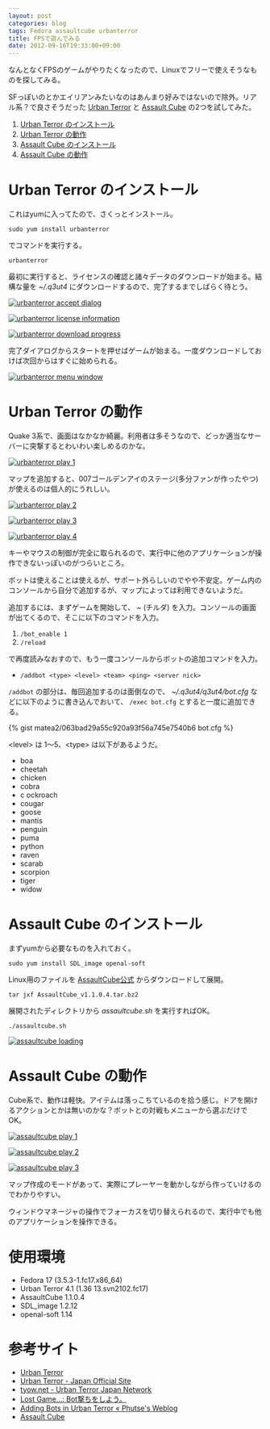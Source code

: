```yaml
---
layout: post
categories: blog
tags: Fedora assaultcube urbanterror
title: FPSで遊んでみる
date: 2012-09-16T19:33:00+09:00
---
```



なんとなくFPSのゲームがやりたくなったので、Linuxでフリーで使えそうなものを探してみる。

SFっぽいのとかエイリアンみたいなのはあんまり好みではないので除外。リアル系？で良さそうだった [Urban Terror] と [Assault Cube] の2つを試してみた。

1. [Urban Terror のインストール](#urban-terror-のインストール)
1. [Urban Terror の動作](#urban-terror-の動作)
1. [Assault Cube のインストール](#assault-cube-のインストール)
1. [Assault Cube の動作](#assault-cube-の動作)

<!-- more -->


# Urban Terror のインストール

これはyumに入ってたので、さくっとインストール。

```
sudo yum install urbanterror
```


でコマンドを実行する。

```
urbanterror
```


最初に実行すると、ライセンスの確認と諸々データのダウンロードが始まる。結構な量を *~/.q3ut4* にダウンロードするので、完了するまでしばらく待とう。

[![urbanterror accept dialog]][urbanterror accept dialog link]

[![urbanterror license information]][urbanterror license information link]

[![urbanterror download progress]][urbanterror download progress link]


完了ダイアログからスタートを押せばゲームが始まる。一度ダウンロードしておけば次回からはすぐに始められる。

[![urbanterror menu window]][urbanterror menu window link]


# Urban Terror の動作

Quake 3系で、画面はなかなか綺麗。利用者は多そうなので、どっか適当なサーバーに突撃するとわいわい楽しめるのかな。

[![urbanterror play 1]][urbanterror play 1 link]


マップを追加すると、007ゴールデンアイのステージ(多分ファンが作ったやつ)が使えるのは個人的にうれしい。

[![urbanterror play 2]][urbanterror play 2 link]

[![urbanterror play 3]][urbanterror play 3 link]

[![urbanterror play 4]][urbanterror play 4 link]


キーやマウスの制御が完全に取られるので、実行中に他のアプリケーションが操作できないっぽいのがつらいところ。

ボットは使えることは使えるが、サポート外らしいのでやや不安定。ゲーム内のコンソールから自分で追加するが、マップによっては利用できないようだ。

追加するには、まずゲームを開始して、 *~* (チルダ) を入力。コンソールの画面が出てくるので、そこに以下のコマンドを入力。

1. `/bot_enable 1`
1. `/reload`


で再度読みなおすので、もう一度コンソールからボットの追加コマンドを入力。

+ `/addbot <type> <level> <team> <ping> <server nick>`


`/addbot` の部分は、毎回追加するのは面倒なので、 *~/.q3ut4/q3ut4/bot.cfg* などに以下のように書き込んでおいて、 `/exec bot.cfg` とすると一度に追加できる。

{% gist matea2/063bad29a55c920a93f56a745e7540b6 bot.cfg %}


\<level\> は 1〜5、\<type\> は以下があるようだ。

+ boa
+ cheetah
+ chicken
+ cobra
+ c ockroach
+ cougar
+ goose
+ mantis
+ penguin
+ puma
+ python
+ raven
+ scarab
+ scorpion
+ tiger
+ widow


# Assault Cube のインストール

まずyumから必要なものを入れておく。

```
sudo yum install SDL_image openal-soft
```


Linux用のファイルを [AssaultCube公式][Assault Cube] からダウンロードして展開。

```
tar jxf AssaultCube_v1.1.0.4.tar.bz2
```


展開されたディレクトリから *assaultcube.sh* を実行すればOK。

```
./assaultcube.sh
```


[![assaultcube loading]][assaultcube loading link]


# Assault Cube の動作

Cube系で、動作は軽快。アイテムは落っこちているのを拾う感じ。ドアを開けるアクションとかは無いのかな？ボットとの対戦もメニューから選ぶだけでOK。

[![assaultcube play 1]][assaultcube play 1 link]

[![assaultcube play 2]][assaultcube play 2 link]

[![assaultcube play 3]][assaultcube play 3 link]


マップ作成のモードがあって、実際にプレーヤーを動かしながら作っていけるのでわかりやすい。

ウィンドウマネージャの操作でフォーカスを切り替えられるので、実行中でも他のアプリケーションを操作できる。


# 使用環境

+ Fedora 17 (3.5.3-1.fc17.x86\_64)
+ Urban Terror 4.1 (1.36 13.svn2102.fc17)
+ AssaultCube 1.1.0.4
+ SDL\_image 1.2.12
+ openal-soft 1.14


# 参考サイト

+ [Urban Terror]
+ [Urban Terror - Japan Official Site][cite-urban-terror-japan]
+ [tyow.net - Urban Terror Japan Network][cite-tyow]
+ [Lost Game...: Bot撃ちをしよう。][cite-lostlostwin]
+ [Adding Bots in Urban Terror « Phutse's Weblog][cite-phutse]
+ [Assault Cube]



[Urban Terror]: http://www.urbanterror.info/
[Assault Cube]: http://assault.cubers.net/

[urbanterror accept dialog]: https://lh3.googleusercontent.com/NP77_feKt8EVuskB7bkGqWCyAzyU5ggZ9ikN6jAGRfwKKoAyhleUlZoL1oI85DUSbQ_cr4YcQRTpSHQvAXxERZbMz2JWRLF11M4pzeGfTfAfhXHdamcoNjQ_vmihyrtXOvFPQLuvRg=w400
[urbanterror accept dialog link]: https://photos.google.com/share/AF1QipPw0tAzEu30QEZKc7stUd7HO3r68VZIYYrvwdw7U8_ooSMeRwFg3TbdSh9Je9GVMg/photo/AF1QipMM0kKvqm_k_mTlI3dn5--vS1vCrOhB_Dun6qg0?key=S3lJSkJVeDVvY3VuNjYxNVFBY3Z6b090MXJvVFRR

[urbanterror license information]: https://lh3.googleusercontent.com/s332PbWjiMDJHsuQ0jps-xvj99cOZiwTPQAhIgvPtENkdCW9zVWjvug38JhVeUngHDN8WOuBCxDPlw7VXdzNOtPva_fCEhtM4nb4h48ROMKjD-wIUkHpI5WHyPN4FB_EHEBiW9P_gA=w400
[urbanterror license information link]: https://photos.google.com/share/AF1QipPw0tAzEu30QEZKc7stUd7HO3r68VZIYYrvwdw7U8_ooSMeRwFg3TbdSh9Je9GVMg/photo/AF1QipP6qGQi5-W6yzZkubg36SrO6SQ414ZqKyYkHbWe?key=S3lJSkJVeDVvY3VuNjYxNVFBY3Z6b090MXJvVFRR

[urbanterror download progress]: https://lh3.googleusercontent.com/RP9DT8XAC2gAdwKn9uIqTEKyAvdFechRFjWxPHpQ1iQe1aQWCf7BJI7nGNxM2yX2lBTD2MMnTZ02bZk9viRoTnU83lmLoj6X-JSTswu6yM7z6qSpl2kvSaq9MP0VRBtyxD1cL_-uag=w400
[urbanterror download progress link]: https://photos.google.com/share/AF1QipPw0tAzEu30QEZKc7stUd7HO3r68VZIYYrvwdw7U8_ooSMeRwFg3TbdSh9Je9GVMg/photo/AF1QipMN1ILRHCk-b-5F-VCzmkS2qCQGC9FQe6aqIvgM?key=S3lJSkJVeDVvY3VuNjYxNVFBY3Z6b090MXJvVFRR

[urbanterror menu window]: https://lh3.googleusercontent.com/MHfS2ABxT2vqZPVwOMLmEP9nWlAcwPt23JiKE96y4q3eleWt5Zg0w3bGRU_yCmTjB82qCDW8YjSehhBQGOia44sDqHv1mhDlKo7_s_OINWVbNpZb2O1cGqcjCE84cASphT406_1oUw=w500
[urbanterror menu window link]: https://photos.google.com/share/AF1QipPw0tAzEu30QEZKc7stUd7HO3r68VZIYYrvwdw7U8_ooSMeRwFg3TbdSh9Je9GVMg/photo/AF1QipNCX_R-0oAHYHHhZh6Dl8o8Fdt6l7BEp3Mz2_Xl?key=S3lJSkJVeDVvY3VuNjYxNVFBY3Z6b090MXJvVFRR

[urbanterror play 1]: https://lh3.googleusercontent.com/a-HTwXUjj9dcq87A9o75XMp2xszSbCzRR41kIGPBUZjaLgM3LRL9eGz45x64QlYqft9zOMnnp_n3Fi9wvLGwy-c7L3eG_5N0h7XV2Cc9ubBMWPwdLjzwKfn-sIVRAGDi67N7Zt8zjA=w500
[urbanterror play 1 link]: https://photos.google.com/share/AF1QipPw0tAzEu30QEZKc7stUd7HO3r68VZIYYrvwdw7U8_ooSMeRwFg3TbdSh9Je9GVMg/photo/AF1QipPmf2J0rjFCrWRcHD1XNfmYEhZgcqYwo6oYOD6F?key=S3lJSkJVeDVvY3VuNjYxNVFBY3Z6b090MXJvVFRR

[urbanterror play 2]: https://lh3.googleusercontent.com/EPGClrWxQat08jvtUet-hKvNxmgOHFjcDR-FcIZyi3z9q_BR-CQL7O2tUUTHJbEA3Jvzm6IGgcwFcHU71v4CB_84bo_wr3uZvjPEgH0Ce6a7GzuXksy0hon2W4pCFHvAAWeWHiSKaw=w500
[urbanterror play 2 link]: https://photos.google.com/share/AF1QipPw0tAzEu30QEZKc7stUd7HO3r68VZIYYrvwdw7U8_ooSMeRwFg3TbdSh9Je9GVMg/photo/AF1QipNIOibHoXHLyEaTHrStbLHhWa4CsWnboaT0BJLI?key=S3lJSkJVeDVvY3VuNjYxNVFBY3Z6b090MXJvVFRR

[urbanterror play 3]: https://lh3.googleusercontent.com/yskdjBsNN8uON3u71EKnP2sfOenx7wNvDiBz7tsuSrj7RZDGGQg0yKf7mJa2tJr_EKMce4PcEHUWoZkUfSQ7yVpnhzXOo-iGCtpcQsP9XYDLbu0ygVpKTOJ-tGtRbrb-duTCDvGhkw=w500
[urbanterror play 3 link]: https://photos.google.com/share/AF1QipPw0tAzEu30QEZKc7stUd7HO3r68VZIYYrvwdw7U8_ooSMeRwFg3TbdSh9Je9GVMg/photo/AF1QipNSHCiMui9HmpbrXmD9Hgb0c4VvM0zVy3T9xCkF?key=S3lJSkJVeDVvY3VuNjYxNVFBY3Z6b090MXJvVFRR

[urbanterror play 4]: https://lh3.googleusercontent.com/MTJrBFwRD_SLRJmLH10ucJY1C2ejjBEIjFPCAaJ49bWfkJ8BVzaYzyNfxWCH9ELJAp3L-iJH7i5gG-ME8Ho1emPaSzWS170F0c_ghguYbXfkg6aalMXd6Ah-AJ-GnkupHPWdikX5ig=w500
[urbanterror play 4 link]: https://photos.google.com/share/AF1QipPw0tAzEu30QEZKc7stUd7HO3r68VZIYYrvwdw7U8_ooSMeRwFg3TbdSh9Je9GVMg/photo/AF1QipNjxmutCtLgtWkBU_43Oa9zwkAzl57mEFhd6Op0?key=S3lJSkJVeDVvY3VuNjYxNVFBY3Z6b090MXJvVFRR

[assaultcube loading]: https://lh3.googleusercontent.com/DY22O-ryDn8hKU4T0VU-BGd_uEEhT_uq44pcTlzwEK16rYEPdMJJuC5Fog_N9ValsZyaUjKSbM2YbWIgbjCZt-Yu7dRZhXfYYqbReR82VDujqgbMBhAnl-hhhK_m6kcSgAXBTEjFHw=w500
[assaultcube loading link]: https://photos.google.com/share/AF1QipPw0tAzEu30QEZKc7stUd7HO3r68VZIYYrvwdw7U8_ooSMeRwFg3TbdSh9Je9GVMg/photo/AF1QipMLRmKeAXaCENPsMPk4m83FY1_8QTo9EJ85aYNU?key=S3lJSkJVeDVvY3VuNjYxNVFBY3Z6b090MXJvVFRR

[assaultcube play 1]: https://lh3.googleusercontent.com/Va2ANiJUCP4reTRpe9-CjgPYBlAgTDFLvpFebfCbpZ7_j9WbF2qSHqCQrkTXcltSXSPRJD94Y-EYJPvxuBrFaQT-4k-gy66HE7VLB_CP5vW-RmN_yDTWX0e--NSK4SWBQ6v762vvVg=w500
[assaultcube play 1 link]: https://photos.google.com/share/AF1QipPw0tAzEu30QEZKc7stUd7HO3r68VZIYYrvwdw7U8_ooSMeRwFg3TbdSh9Je9GVMg/photo/AF1QipMewezMiJoGrSmYI8SGNcwhdwaan_X8SQpkikTN?key=S3lJSkJVeDVvY3VuNjYxNVFBY3Z6b090MXJvVFRR

[assaultcube play 2]: https://lh3.googleusercontent.com/6b4BfPuiWw70_OJMs55-NmonIcYPrYaRvcNePNuetQa2JZNUAi84zqEqOzR6O9FgeOgHidPgYJvmaMERqWjk32EG53I66HDzN0LqLZJ4Zoi8dFqMVsnauzrvqlBS8kpoZpbcfSdxuA=w500
[assaultcube play 2 link]: https://photos.google.com/share/AF1QipPw0tAzEu30QEZKc7stUd7HO3r68VZIYYrvwdw7U8_ooSMeRwFg3TbdSh9Je9GVMg/photo/AF1QipPNMfMG0OWKdIdV2An1_9omKxvs8aH3yCteBmLo?key=S3lJSkJVeDVvY3VuNjYxNVFBY3Z6b090MXJvVFRR

[assaultcube play 3]: https://lh3.googleusercontent.com/9P1_U9j7KrD5pp2ppbJKE-oTnjHkLZ5S7hLkeDDwq0-GEcKFlWxn8wPJOQ9OUx8uDgveTpIcrFZZ0kyH8EH-npGBxIsPRYkidLS4TZTu6W7RB0NGunkJU-DeRBHSRpOlMuaa67oKDg=w500
[assaultcube play 3 link]: https://photos.google.com/share/AF1QipPw0tAzEu30QEZKc7stUd7HO3r68VZIYYrvwdw7U8_ooSMeRwFg3TbdSh9Je9GVMg/photo/AF1QipNo6QH1HFYtxBP6qs5e7idnDz8Kp2u6aeteO5a3?key=S3lJSkJVeDVvY3VuNjYxNVFBY3Z6b090MXJvVFRR

[cite-urban-terror-japan]: http://urban-terror.jp/
[cite-tyow]: http://tyow.net/
[cite-lostlostwin]: http://lostlostwin.blogspot.jp/2011/07/bot.html
[cite-phutse]: http://namchangkorpa.wordpress.com/2010/03/18/adding-bots-in-urban-terror/
